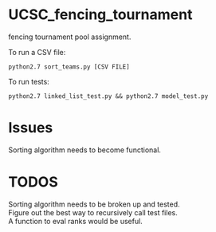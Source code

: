 # UCSC_fencing_tournament

fencing tournament pool assignment.

To run a CSV file:
```
python2.7 sort_teams.py [CSV FILE]
```

To run tests:
```
python2.7 linked_list_test.py && python2.7 model_test.py
```

# Issues
Sorting algorithm needs to become functional.

# TODOS
Sorting algorithm needs to be broken up and tested.  
Figure out the best way to recursively call test files.  
A function to eval ranks would be useful.   
